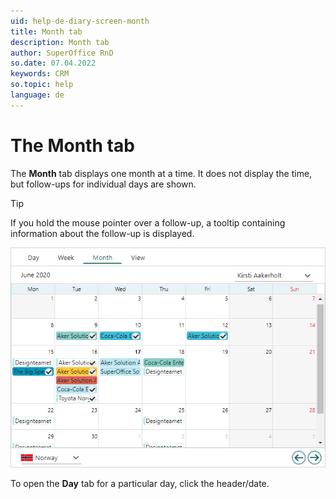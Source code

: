 ```yaml
---
uid: help-de-diary-screen-month
title: Month tab
description: Month tab
author: SuperOffice RnD
so.date: 07.04.2022
keywords: CRM
so.topic: help
language: de
---
```


# The Month tab

The **Month** tab displays one month at a time. It does not display the time, but follow-ups for individual days are shown.

> [!TIP]
> If you hold the mouse pointer over a follow-up, a tooltip containing information about the follow-up is displayed.

![Diary screen, the Month tab -screenshot][img1]

To open the **Day** tab for a particular day, click the header/date.

<!-- Referenced links -->

<!-- Referenced images -->
[img1]: media/month-plan.bmp

